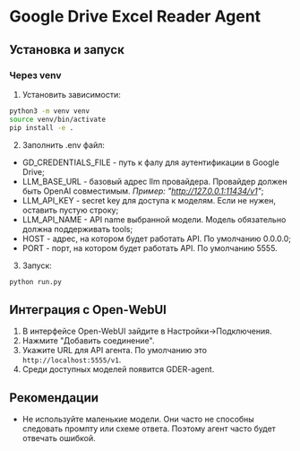 # Google Drive Excel Reader Agent

## Установка и запуск

### Через venv
 
1) Установить зависимости: 

```bash
python3 -m venv venv
source venv/bin/activate
pip install -e .
```

2) Заполнить .env файл:

- GD_CREDENTIALS_FILE - путь к фалу для аутентификации в Google Drive;
- LLM_BASE_URL - базовый адрес llm провайдера. Провайдер должен быть OpenAI совместимым. *Пример: "http://127.0.0.1:11434/v1"*;
- LLM_API_KEY - secret key для доступа к моделям. Если не нужен, оставить пустую строку;
- LLM_API_NAME - API name выбранной модели. Модель обязательно должна поддерживать tools;
- HOST - адрес, на котором будет работать API. По умолчанию 0.0.0.0;
- PORT - порт,  на котором будет работать API. По умолчанию 5555.

3) Запуск:

```bash
python run.py
```

## Интеграция с Open-WebUI

1) В интерфейсе Open-WebUI зайдите в Настройки->Подключения.
2) Нажмите "Добавить соединение".
3) Укажите URL для API агента. По умолчанию это `http://localhost:5555/v1`.
4) Среди доступных моделей появится GDER-agent.


## Рекомендации

- Не используйте маленькие модели. Они часто не способны следовать промпту или схеме ответа. Поэтому агент часто будет отвечать ошибкой.